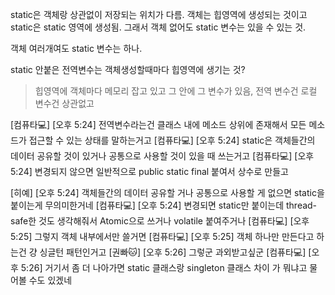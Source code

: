 
static은 객체랑 상관없이 저장되는 위치가 다름. 객체는 힙영역에 생성되는 것이고 static은 static 영역에 생성됨. 그래서 객체 없어도 static 변수는 있을 수 있는 것.

객체 여러개여도 static 변수는 하나.

static 안붙은 전역변수는 객체생성할때마다 힙영역에 생기는 것?
> 힙영역에 객체마다 메모리 잡고 있고 그 안에 그 변수가 있음, 전역 변수건 로컬 변수건 상관없고

[컴퓨타💻] [오후 5:24] 전역변수라는건 클래스 내에 메소드 상위에 존재해서 모든 메소드가 접근할 수 있는 상태를 말하는거고
[컴퓨타💻] [오후 5:24] static은 객체들간의 데이터 공유할 것이 있거나 공통으로 사용할 것이 있을 때 쓰는거고
[컴퓨타💻] [오후 5:24] 변경되지 않으면 일반적으로 public static final 붙여서 상수로 만들고


[히예] [오후 5:24] 객체들간의 데이터 공유할 거나 공통으로 사용할 게 없으면 static을 붙이는게 무의미한거네
[컴퓨타💻] [오후 5:24] 변경되면 static만 붙이는데 thread-safe한 것도 생각해줘서 Atomic으로 쓰거나 volatile 붙여주거나
[컴퓨타💻] [오후 5:25] 그렇지 객체 내부에서만 쓸거면
[컴퓨타💻] [오후 5:25] 객체 하나만 만든다고 하는건 걍 싱글턴 패턴인거고
[권빠🐱] [오후 5:26] 그렇군 과외받고싶군
[컴퓨타💻] [오후 5:26] 거기서 좀 더 나아가면 static 클래스랑 singleton 클래스 차이 가 뭐냐고 물어볼 수도 있겠네
